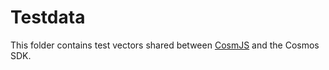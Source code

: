 # Testdata

This folder contains test vectors shared between [CosmJS](https://github.com/cosmos/cosmjs/pull/1147) and the Cosmos SDK.
